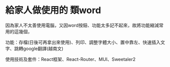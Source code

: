 # 給家人做使用的 類word
因為家人不太善使用電腦，又因word按鈕、功能太多記不起來，故將功能縮減常用的這幾個，

功能：存檔(日後可再拿出來使用)、列印、調整字體大小、置中靠左、快速插入文字、跳轉google翻譯(越南文)

使用技術及套件：React框架、React-Router、MUI、Sweetaler2
